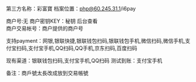 第三方名称：彩富寶 
档案位置：php@60.245.31.1/i6pay
 
商户号:无
商户密钥KEY：秘钥 后台查看  
商户交易帐号：商户提供的商户号  
 
支持payment：网银,银联快捷,银联钱包扫码,银联钱包手机,微信扫码,微信手机,支付宝扫码,支付宝手机,QQ扫码,QQ手机,京东扫码,百度扫码
 
现有渠道：银联钱包扫码,支付宝手机,QQ扫码
测试到账：支付宝手机
  
备注：商戶號太長改成放到交易帳號
 
